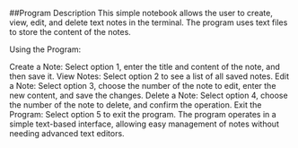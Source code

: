 ##Program Description
This simple notebook allows the user to create, view, edit, and delete text notes in the terminal. The program uses text files to store the content of the notes.

Using the Program:

Create a Note: Select option 1, enter the title and content of the note, and then save it.
View Notes: Select option 2 to see a list of all saved notes.
Edit a Note: Select option 3, choose the number of the note to edit, enter the new content, and save the changes.
Delete a Note: Select option 4, choose the number of the note to delete, and confirm the operation.
Exit the Program: Select option 5 to exit the program.
The program operates in a simple text-based interface, allowing easy management of notes without needing advanced text editors.
